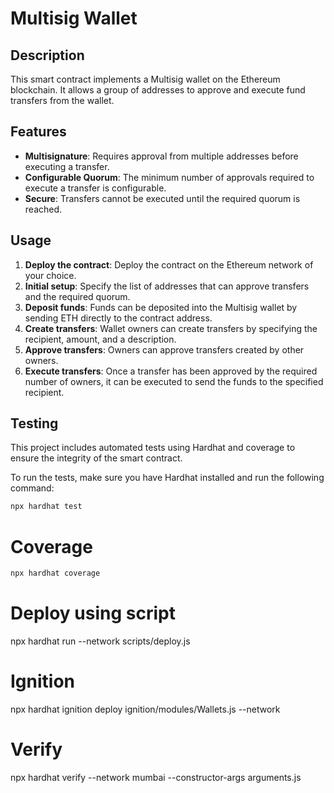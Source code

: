# Multisig Wallet

## Description

This smart contract implements a Multisig wallet on the Ethereum blockchain. It allows a group of addresses to approve and execute fund transfers from the wallet.

## Features

- **Multisignature**: Requires approval from multiple addresses before executing a transfer.
- **Configurable Quorum**: The minimum number of approvals required to execute a transfer is configurable.
- **Secure**: Transfers cannot be executed until the required quorum is reached.

## Usage

1. **Deploy the contract**: Deploy the contract on the Ethereum network of your choice.
2. **Initial setup**: Specify the list of addresses that can approve transfers and the required quorum.
3. **Deposit funds**: Funds can be deposited into the Multisig wallet by sending ETH directly to the contract address.
4. **Create transfers**: Wallet owners can create transfers by specifying the recipient, amount, and a description.
5. **Approve transfers**: Owners can approve transfers created by other owners.
6. **Execute transfers**: Once a transfer has been approved by the required number of owners, it can be executed to send the funds to the specified recipient.

## Testing

This project includes automated tests using Hardhat and coverage to ensure the integrity of the smart contract.

To run the tests, make sure you have Hardhat installed and run the following command:

```bash
npx hardhat test
```

# Coverage
```bash
npx hardhat coverage
```

# Deploy using script
npx hardhat run --network <your-network> scripts/deploy.js

# Ignition
 npx hardhat ignition deploy ignition/modules/Wallets.js --network <your-network>
 <!-- npx hardhat ignition deploy ignition/modules/Wallets.js --network mumbai -->

# Verify
npx hardhat verify --network mumbai --constructor-args arguments.js <address>